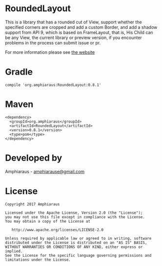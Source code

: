 # RoundedLayout
This is a library that has a rounded cut of View, support whether the specified corners are cropped and add a custom Border, and add a shadow support from API 9, which is based on FrameLayout, that is, His Child can be any View, the current library or preview version, if you encounter problems in the process can submit issue or pr.

For more information please see <a href='http://devsoulwolf.github.io/RoundedLayout'>the website</a>

# Gradle
    compile 'org.amphiaraus:RoundedLayout:0.8.1'
# Maven
    <dependency>
      <groupId>org.amphiaraus</groupId>
      <artifactId>RoundedLayout</artifactId>
      <version>0.8.1</version>
      <type>pom</type>
    </dependency>
# Developed by
 Amphiaraus - <a href='javascript:'>amphiarause@gmail.com</a>
# License
    Copyright 2017 Amphiaraus
    
    Licensed under the Apache License, Version 2.0 (the "License");
    you may not use this file except in compliance with the License.
    You may obtain a copy of the License at

       http://www.apache.org/licenses/LICENSE-2.0

    Unless required by applicable law or agreed to in writing, software
    distributed under the License is distributed on an "AS IS" BASIS,
    WITHOUT WARRANTIES OR CONDITIONS OF ANY KIND, either express or implied.
    See the License for the specific language governing permissions and
    limitations under the License.
    